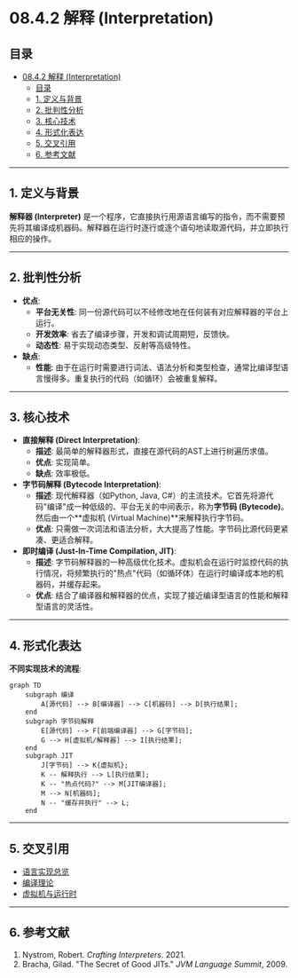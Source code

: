 # 08.4.2 解释 (Interpretation)

## 目录

- [08.4.2 解释 (Interpretation)](#0842-解释-interpretation)
  - [目录](#目录)
  - [1. 定义与背景](#1-定义与背景)
  - [2. 批判性分析](#2-批判性分析)
  - [3. 核心技术](#3-核心技术)
  - [4. 形式化表达](#4-形式化表达)
  - [5. 交叉引用](#5-交叉引用)
  - [6. 参考文献](#6-参考文献)

---

## 1. 定义与背景

**解释器 (Interpreter)** 是一个程序，它直接执行用源语言编写的指令，而不需要预先将其编译成机器码。解释器在运行时逐行或逐个语句地读取源代码，并立即执行相应的操作。

---

## 2. 批判性分析

- **优点**:
  - **平台无关性**: 同一份源代码可以不经修改地在任何装有对应解释器的平台上运行。
  - **开发效率**: 省去了编译步骤，开发和调试周期短，反馈快。
  - **动态性**: 易于实现动态类型、反射等高级特性。
- **缺点**:
  - **性能**: 由于在运行时需要进行词法、语法分析和类型检查，通常比编译型语言慢得多。重复执行的代码（如循环）会被重复解释。

---

## 3. 核心技术

- **直接解释 (Direct Interpretation)**:
  - **描述**: 最简单的解释器形式，直接在源代码的AST上进行树遍历求值。
  - **优点**: 实现简单。
  - **缺点**: 效率极低。
- **字节码解释 (Bytecode Interpretation)**:
  - **描述**: 现代解释器（如Python, Java, C#）的主流技术。它首先将源代码"编译"成一种低级的、平台无关的中间表示，称为**字节码 (Bytecode)**。然后由一个**虚拟机 (Virtual Machine)**来解释执行字节码。
  - **优点**: 只需做一次词法和语法分析，大大提高了性能。字节码比源代码更紧凑、更适合解释。
- **即时编译 (Just-In-Time Compilation, JIT)**:
  - **描述**: 字节码解释器的一种高级优化技术。虚拟机会在运行时监控代码的执行情况，将频繁执行的"热点"代码（如循环体）在运行时编译成本地的机器码，并缓存起来。
  - **优点**: 结合了编译器和解释器的优点，实现了接近编译型语言的性能和解释型语言的灵活性。

---

## 4. 形式化表达

**不同实现技术的流程**:

```mermaid
graph TD
    subgraph 编译
        A[源代码] --> B[编译器] --> C[机器码] --> D[执行结果];
    end
    subgraph 字节码解释
        E[源代码] --> F[前端编译器] --> G[字节码];
        G --> H[虚拟机/解释器] --> I[执行结果];
    end
    subgraph JIT
        J[字节码] --> K{虚拟机};
        K -- 解释执行 --> L[执行结果];
        K -- "热点代码?" --> M[JIT编译器];
        M --> N[机器码];
        N -- "缓存并执行" --> L;
    end
```

---

## 5. 交叉引用

- [语言实现总览](./README.md)
- [编译理论](./08.4.1_Compilation_Theory.md)
- [虚拟机与运行时](./08.4.3_Virtual_Machines_and_Runtimes.md)

---

## 6. 参考文献

1. Nystrom, Robert. *Crafting Interpreters*. 2021.
2. Bracha, Gilad. "The Secret of Good JITs." *JVM Language Summit*, 2009.
